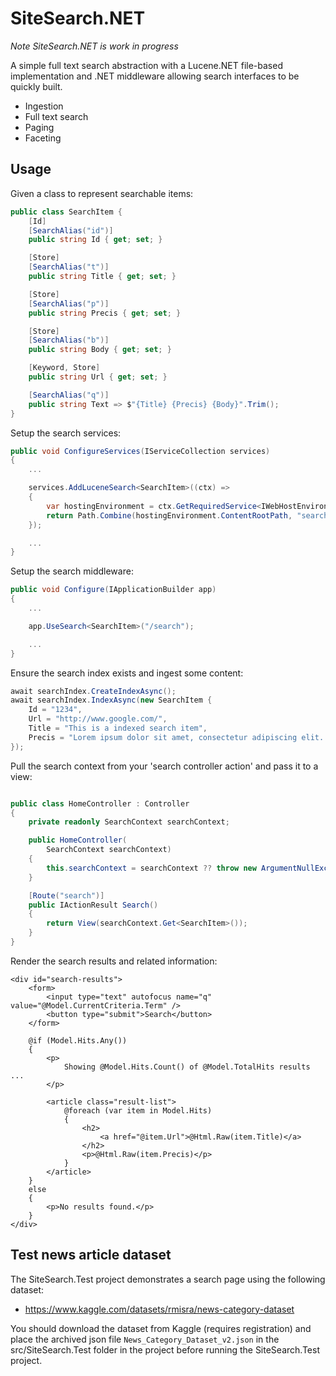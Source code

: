 # SiteSearch.NET

_Note SiteSearch.NET is work in progress_

A simple full text search abstraction with a Lucene.NET file-based implementation and .NET middleware allowing search interfaces to be quickly built.

- Ingestion
- Full text search
- Paging
- Faceting

## Usage

Given a class to represent searchable items:

```csharp
public class SearchItem {
    [Id]
    [SearchAlias("id")]
    public string Id { get; set; }

    [Store]
    [SearchAlias("t")]
    public string Title { get; set; }

    [Store]
    [SearchAlias("p")]
    public string Precis { get; set; }

    [Store]
    [SearchAlias("b")]
    public string Body { get; set; }

    [Keyword, Store]
    public string Url { get; set; }

    [SearchAlias("q")]
    public string Text => $"{Title} {Precis} {Body}".Trim();
}
```

Setup the search services:

```csharp
public void ConfigureServices(IServiceCollection services)
{
    ...

    services.AddLuceneSearch<SearchItem>((ctx) =>
    {
        var hostingEnvironment = ctx.GetRequiredService<IWebHostEnvironment>();
        return Path.Combine(hostingEnvironment.ContentRootPath, "search-index");
    });

    ...
}
```

Setup the search middleware:

```csharp
public void Configure(IApplicationBuilder app)
{
    ...

    app.UseSearch<SearchItem>("/search");

    ...
}
```

Ensure the search index exists and ingest some content:

```csharp
await searchIndex.CreateIndexAsync();
await searchIndex.IndexAsync(new SearchItem {
    Id = "1234",
    Url = "http://www.google.com/",
    Title = "This is a indexed search item",
    Precis = "Lorem ipsum dolor sit amet, consectetur adipiscing elit. Sed sit amet tincidunt magna, sed consequat lorem. Integer sit amet sollicitudin lorem, id luctus magna. Phasellus dapibus tellus magna, id porta velit fermentum non."
});

```

Pull the search context from your 'search controller action' and pass it to a view:

```csharp

public class HomeController : Controller
{
    private readonly SearchContext searchContext;

    public HomeController(
        SearchContext searchContext)
    {
        this.searchContext = searchContext ?? throw new ArgumentNullException(nameof(searchContext));
    }

    [Route("search")]
    public IActionResult Search()
    {
        return View(searchContext.Get<SearchItem>());
    }
}

```

Render the search results and related information:

```razor
<div id="search-results">
    <form>
        <input type="text" autofocus name="q" value="@Model.CurrentCriteria.Term" />
        <button type="submit">Search</button>
    </form>

    @if (Model.Hits.Any())
    {
        <p>
            Showing @Model.Hits.Count() of @Model.TotalHits results ...
        </p>

        <article class="result-list">
            @foreach (var item in Model.Hits)
            {
                <h2>
                    <a href="@item.Url">@Html.Raw(item.Title)</a>
                </h2>
                <p>@Html.Raw(item.Precis)</p>
            }
        </article>
    }
    else
    {
        <p>No results found.</p>
    }
</div>
```

## Test news article dataset

The SiteSearch.Test project demonstrates a search page using the following dataset:

- https://www.kaggle.com/datasets/rmisra/news-category-dataset

You should download the dataset from Kaggle (requires registration) and place the archived json file `News_Category_Dataset_v2.json` in the src/SiteSearch.Test folder in the project before running the SiteSearch.Test project.
